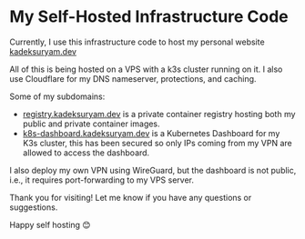 # My Self-Hosted Infrastructure Code

Currently, I use this infrastructure code to host my personal website [kadeksuryam.dev](kadeksuryam.dev)

All of this is being hosted on a VPS with a k3s cluster running on it. I also use Cloudflare for my DNS nameserver, protections, and caching.

Some of my subdomains:
- [registry.kadeksuryam.dev](registry.kadeksuryam.dev)  is a private container registry hosting both my public and private container images.
- [k8s-dashboard.kadeksuryam.dev](k8s-dashboard.kadeksuryam.dev) is a Kubernetes Dashboard for my K3s cluster, this has been secured so only IPs coming from my VPN are allowed to access the dashboard.

I also deploy my own VPN using WireGuard, but the dashboard is not public, i.e., it requires port-forwarding to my VPS server.

Thank you for visiting! Let me know if you have any questions or suggestions.

Happy self hosting 😊
